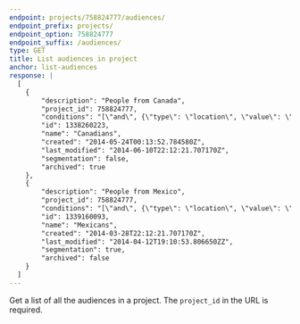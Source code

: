 ```yaml
---
endpoint: projects/758824777/audiences/
endpoint_prefix: projects/
endpoint_option: 758824777
endpoint_suffix: /audiences/
type: GET
title: List audiences in project
anchor: list-audiences
response: |
  [
    {
        "description": "People from Canada",
        "project_id": 758824777,
        "conditions": "[\"and\", {\"type\": \"location\", \"value\": \"CA\"}]",
        "id": 1338260223,
        "name": "Canadians",
        "created": "2014-05-24T00:13:52.784580Z",
        "last_modified": "2014-06-10T22:12:21.707170Z",
        "segmentation": false,
        "archived": true
    },
    {
        "description": "People from Mexico",
        "project_id": 758824777,
        "conditions": "[\"and\", {\"type\": \"location\", \"value\": \"MX\"}]",
        "id": 1339160093,
        "name": "Mexicans",
        "created": "2014-03-28T22:12:21.707170Z",
        "last_modified": "2014-04-12T19:10:53.806650ZZ",
        "segmentation": true,
        "archived": false
    }
  ]
---
```


Get a list of all the audiences in a project. The `project_id` in the URL is required.
